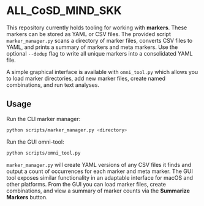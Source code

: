 # ALL_CoSD_MIND_SKK

This repository currently holds tooling for working with **markers**. These
markers can be stored as YAML or CSV files. The provided script
`marker_manager.py` scans a directory of marker files, converts CSV files to
YAML, and prints a summary of markers and meta markers. Use the optional
`--dedup` flag to write all unique markers into a consolidated YAML file.

A simple graphical interface is available with `omni_tool.py` which allows you
to load marker directories, add new marker files, create named combinations, and
run text analyses.

## Usage

Run the CLI marker manager:

```bash
python scripts/marker_manager.py <directory>
```

Run the GUI omni-tool:

```bash
python scripts/omni_tool.py
```

`marker_manager.py` will create YAML versions of any CSV files it finds and
output a count of occurrences for each marker and meta marker. The GUI tool
exposes similar functionality in an adaptable interface for macOS and other
platforms. From the GUI you can load marker files, create combinations, and
view a summary of marker counts via the **Summarize Markers** button.

